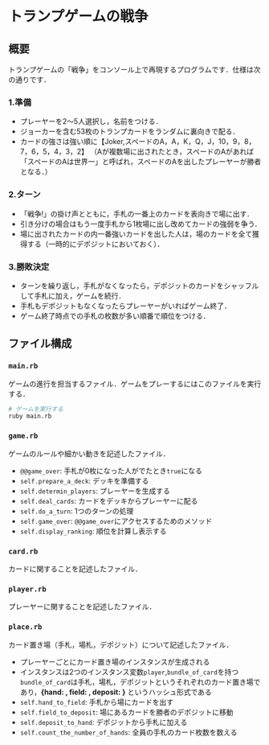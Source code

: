 # トランプゲームの戦争

## 概要
トランプゲームの「戦争」をコンソール上で再現するプログラムです．仕様は次の通りです．
### 1.準備
- プレーヤーを2〜5人選択し，名前をつける．
- ジョーカーを含む53枚のトランプカードをランダムに裏向きで配る．
- カードの強さは強い順に【Joker,スペードのA，A，K，Q，J，10，9，8，7，6，5，4，3，2】
  （Aが複数場に出されたとき，スペードのAがあれば「スペードのAは世界一」と呼ばれ，スペードのAを出したプレーヤーが勝者となる．）
### 2.ターン
- 「戦争!」の掛け声とともに，手札の一番上のカードを表向きで場に出す．
- 引き分けの場合はもう一度手札から1枚場に出し改めてカードの強弱を争う．
- 場に出されたカードの内一番強いカードを出した人は，場のカードを全て獲得する（一時的にデポジットにおいておく）．
### 3.勝敗決定 
- ターンを繰り返し，手札がなくなったら，デポジットのカードをシャッフルして手札に加え，ゲームを続行．
- 手札もデポジットもなくなったらプレーヤーがいればゲーム終了．
- ゲーム終了時点での手札の枚数が多い順番で順位をつける．
  
## ファイル構成
### `main.rb` 
ゲームの進行を担当するファイル．ゲームをプレーするにはこのファイルを実行する．
 ``` bash
 # ゲームを実行する
 ruby main.rb 
 ```
### `game.rb` 
ゲームのルールや細かい動きを記述したファイル．
- `@@game_over`: 手札が0枚になった人がでたとき`true`になる
- `self.prepare_a_deck`: デッキを準備する
- `self.determin_players`: プレーヤーを生成する
- `self.deal_cards`: カードをデッキからプレーヤーに配る
- `self.do_a_turn`: 1つのターンの処理
- `self.game_over`: `@@game_over`にアクセスするためのメソッド
- `self.display_ranking`: 順位を計算し表示する
  
### `card.rb`
カードに関することを記述したファイル．
### `player.rb`
プレーヤーに関することを記述したファイル．
### `place.rb`
カード置き場（手札，場札，デポジット）について記述したファイル．
- プレーヤーごとにカード置き場のインスタンスが生成される
- インスタンスは2つのインスタンス変数`player`,`bundle_of_card`を持つ
`bundle_of_card`は手札，場札，デポジットというそれぞれのカード置き場であり，**{hand: , field: , deposit: }** というハッシュ形式である
- `self.hand_to_field`: 手札から場にカードを出す
- `self.field_to_deposit`: 場にあるカードを勝者のデポジットに移動
- `self.deposit_to_hand`: デポジットから手札に加える
- `self.count_the_number_of_hands`: 全員の手札のカード枚数を数える
